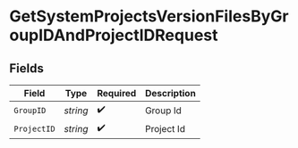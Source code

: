 # GetSystemProjectsVersionFilesByGroupIDAndProjectIDRequest


## Fields

| Field              | Type               | Required           | Description        |
| ------------------ | ------------------ | ------------------ | ------------------ |
| `GroupID`          | *string*           | :heavy_check_mark: | Group Id           |
| `ProjectID`        | *string*           | :heavy_check_mark: | Project Id         |